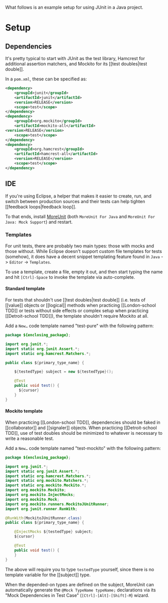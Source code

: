 What follows is an example setup for using JUnit in a Java project.

# Setup 

## Dependencies 

It's pretty typical to start with JUnit as the test library, Hamcrest for additional assertion matchers, and Mockito for its [[test doubles|test double]].

In a `pom.xml`, these can be specified as:

``` xml
<dependency>
	<groupId>junit</groupId>
	<artifactId>junit</artifactId>
	<version>RELEASE</version>
	<scope>test</scope>
</dependency>
<dependency>
	<groupId>org.mockito</groupId>
	<artifactId>mockito-all</artifactId>
<version>RELEASE</version>
	<scope>test</scope>
</dependency>
<dependency>
	<groupId>org.hamcrest</groupId>
	<artifactId>hamcrest-all</artifactId>
	<version>RELEASE</version>
	<scope>test</scope>
</dependency>
```

## IDE

If you're using Eclipse, a helper that makes it easier to create, run, and switch between production sources and their tests can help tighten [[feedback loops|feedback loop]].

To that ends, install [MoreUnit](http://moreunit.sourceforge.net/#download) (both `MoreUnit For Java` and `MoreUnit For Java: Mock Support`) and restart.

### Templates

For unit tests, there are probably two main types: those with mocks and those without. While Eclipse doesn't support custom file templates for tests (somehow), it does have a decent snippet templating feature found in `Java` -> `Editor` -> `Templates`.

To use a template, create a file, empty it out, and then start typing the name and hit `[Ctrl]-Space` to invoke the template via auto-complete.

#### Standard template

For tests that shouldn't use [[test doubles|test double]] (i.e. tests of [[value]] objects or [[logical]] methods when practicing [[London-school TDD]] or tests without side effects or complex setup when practicing [[Detroit-school TDD]]), the template shouldn't require Mockito at all.

Add a `New…` code template named "test-pure" with the following pattern:

``` java
package ${enclosing_package};

import org.junit.*;
import static org.junit.Assert.*;
import static org.hamcrest.Matchers.*;

public class ${primary_type_name} {

    ${testedType} subject = new ${testedType}();

    @Test
    public void test() {
      ${cursor}
    }
}
```

#### Mockito template

When practicing [[London-school TDD]], dependencies should be faked in [[collaborator]] and [[signaler]] objects. When practicing [[Detroit-school TDD]], use of test doubles should be minimized to whatever is necessary to write a reasonable test.

Add a `New…` code template named "test-mockito" with the following pattern:

``` java
package ${enclosing_package};

import org.junit.*;
import static org.junit.Assert.*;
import static org.hamcrest.Matchers.*;
import static org.mockito.Matchers.*;
import static org.mockito.Mockito.*;
import org.mockito.Mockito;
import org.mockito.InjectMocks;
import org.mockito.Mock;
import org.mockito.runners.MockitoJUnitRunner;
import org.junit.runner.RunWith;

@RunWith(MockitoJUnitRunner.class)
public class ${primary_type_name} {

    @InjectMocks ${testedType} subject;
    ${cursor}

    @Test
    public void test() {
    }
}
```

The above will require you to type `testedType` yourself, since there is no template variable for the [[subject]] type.

When the depended-on types are defined on the subject, MoreUnit can automatically generate the `@Mock TypeName typeName;` declarations via its "Mock Dependencies in Test Case" (`[Ctrl]-[Alt]-[Shift]-M`) wizard.
